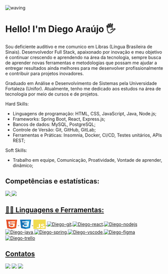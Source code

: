 ![waving](https://capsule-render.vercel.app/api?type=waving&height=200&text=Diego%20Araújo&fontAlignY=40&color=0:6EBBFF,100:000cff&fontColor=fff)

# Hello! I'm Diego Araújo 🖐️
Sou deficiente auditivo e me comunico em Libras (Língua Brasileira de Sinais). Desenvolvedor Full Stack, apaixonado por inovação e meu objetivo é continuar crescendo e aprendendo na área da tecnologia, sempre busca de aprender novas ferramentas e metodologias que possam me ajudar a entregar resultados ainda melhores para me desenvolver profissionalmente e contribuir para projetos inovadores.

Graduado em Análise e Desenvolvimento de Sistemas pela Universidade Fortaleza (Unifor). Atualmente, tenho me dedicado aos estudos na área de tecnologia por meio de cursos e de projetos.

Hard Skills:
- Linguagens de programação: HTML, CSS, JavaScript, Java, Node.js;
- Frameworks: Spring Boot, React, Express.js;
- Bancos de dados: MySQL, PostgreSQL;
- Controle de Versão: Git, GitHub, GitLab;
- Ferramentas e Práticas: Insomnia, Docker, CI/CD, Testes unitários, APIs REST;

Soft Skills:
- Trabalho em equipe, Comunicação, Proatividade, Vontade de aprender, dinâmico;

## Competências e estatísticas:
<div>
    <a href="https://github.com/diegofer70">
    <img height="180em" src="https://github-readme-stats.vercel.app/api?username=diegofer70&theme=dark&hide_border=false&include_all_commits=false&count_private=false" />
    <img height="180em" src="https://github-readme-stats.vercel.app/api/top-langs/?username=diegofer70&theme=dark&hide_border=false&include_all_commits=false&count_private=false&layout=compact" />
</div>

## 👨‍💻 Linguagens e Ferramentas:
<div style="display: inline_block">
  <img align="center" alt="Diego-HTML" height="30" width="40" src="https://raw.githubusercontent.com/devicons/devicon/master/icons/html5/html5-original.svg" />
  <img align="center" alt="Diego-CSS" height="30" width="40" src="https://raw.githubusercontent.com/devicons/devicon/master/icons/css3/css3-original.svg" />
  <img align="center" alt="Diego-Js" height="30" width="40" src="https://raw.githubusercontent.com/devicons/devicon/master/icons/javascript/javascript-plain.svg" />
  <img align="center" alt="Diego-git" height="30" width="40" src="https://cdn.jsdelivr.net/gh/devicons/devicon/icons/git/git-original.svg" />
  <img align="center" alt="Diego-react" height="30" width="40" src="https://cdn.jsdelivr.net/gh/devicons/devicon/icons/react/react-original.svg" />
  <img align="center" alt="Diego-nodejs" height="30" width="40" src="https://cdn.jsdelivr.net/gh/devicons/devicon/icons/nodejs/nodejs-original.svg" />
  <img align="center" alt="Diego-java" height="30" width="40" src="https://cdn.jsdelivr.net/gh/devicons/devicon/icons/java/java-original.svg" />
  <img align="center" alt="Diego-spring" height="30" width="40" src="https://cdn.jsdelivr.net/gh/devicons/devicon/icons/spring/spring-original.svg" />
  <img align="center" alt="Diego-vscode" height="30" width="40" src="https://cdn.jsdelivr.net/gh/devicons/devicon/icons/vscode/vscode-original.svg" />
  <img align="center" alt="Diego-figma" height="30" width="40" src="https://cdn.jsdelivr.net/gh/devicons/devicon/icons/figma/figma-original.svg" />
  <img align="center" alt="Diego-trello" height="30" width="40" src="https://cdn.jsdelivr.net/gh/devicons/devicon/icons/trello/trello-plain.svg" />
</div>

## Contatos
<div style="display: inline_block">
    <a href="https://instagram.com/diegoaraujo.dev" target="_blank"><img src="https://img.shields.io/badge/Instagram-E4405F?style=for-the-badge&logo=instagram&logoColor=white" target="_blank"></a>
    <a href="https://www.linkedin.com/in/diegoferreiraraujo/" target="_blank"><img src="https://img.shields.io/badge/LinkedIn-0077B5?style=for-the-badge&logo=linkedin&logoColor=white" target="_blank"></a>
    <a href = "mailto:ferreiradearaujod@gmail.com"><img loading="lazy" src="https://img.shields.io/badge/Gmail-D14836?style=for-the-badge&logo=gmail&logoColor=white" target="_blank"></a>
</div>
